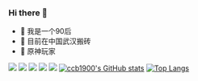 ### Hi there 👋

<!--
**ccb1900/ccb1900** is a ✨ _special_ ✨ repository because its `README.md` (this file) appears on your GitHub profile.

Here are some ideas to get you started:

- 🔭 I’m currently working on ...
- 🌱 I’m currently learning ...
- 👯 I’m looking to collaborate on ...
- 🤔 I’m looking for help with ...
- 💬 Ask me about ...
- 📫 How to reach me: ...
- 😄 Pronouns: ...
- ⚡ Fun fact: ...
-->


- 🔭 我是一个90后
- 🌱 目前在中国武汉搬砖
- 👯 原神玩家



![](http://github-profile-summary-cards.vercel.app/api/cards/profile-details?username=ccb1900&theme=vue)
![](http://github-profile-summary-cards.vercel.app/api/cards/repos-per-language?username=ccb1900&theme=vue)
![](http://github-profile-summary-cards.vercel.app/api/cards/most-commit-language?username=ccb1900&theme=vue)
![](http://github-profile-summary-cards.vercel.app/api/cards/stats?username=ccb1900&theme=vue)
![](http://github-profile-summary-cards.vercel.app/api/cards/productive-time?username=ccb1900&theme=vue&utcOffset=8)
[![ccb1900's GitHub stats](https://github-readme-stats.vercel.app/api?username=ccb1900)](https://github.com/anuraghazra/github-readme-stats)
[![Top Langs](https://github-readme-stats.vercel.app/api/top-langs/?username=ccb1900)](https://github.com/ccb1900)
